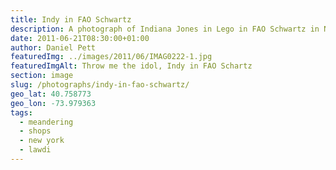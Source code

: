 ```yaml
---
title: Indy in FAO Schwartz
description: A photograph of Indiana Jones in Lego in FAO Schwartz in New York
date: 2011-06-21T08:30:00+01:00
author: Daniel Pett
featuredImg: ../images/2011/06/IMAG0222-1.jpg
featuredImgAlt: Throw me the idol, Indy in FAO Schartz
section: image
slug: /photographs/indy-in-fao-schwartz/
geo_lat: 40.758773
geo_lon: -73.979363
tags:
  - meandering
  - shops
  - new york
  - lawdi
---
```


